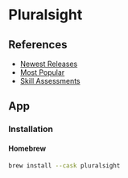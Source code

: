 # Pluralsight

## References

- [Newest Releases](https://app.pluralsight.com/search/?m_sort=newest&source=flyout)
- [Most Popular](https://app.pluralsight.com/search/?m_sort=popularity&source=flyout)
- [Skill Assessments](https://app.pluralsight.com/skilliq)

## App

### Installation

#### Homebrew

```sh
brew install --cask pluralsight
```
